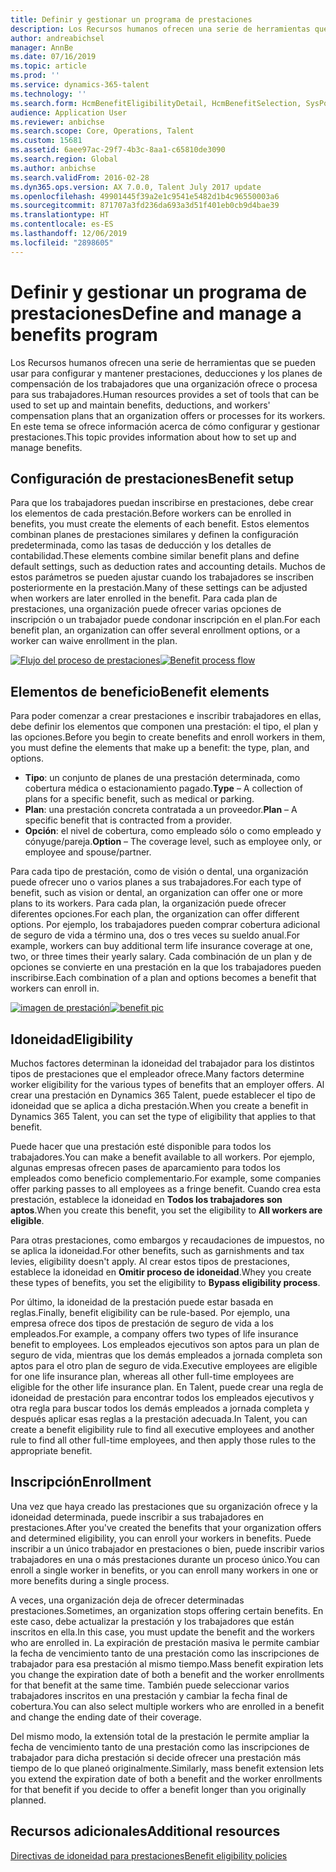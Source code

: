 ```yaml
---
title: Definir y gestionar un programa de prestaciones
description: Los Recursos humanos ofrecen una serie de herramientas que se pueden usar para configurar y mantener prestaciones, deducciones y los planes de compensación de los trabajadores que una organización ofrece o procesa para sus trabajadores. En este artículo se ofrece información acerca de cómo configurar y gestionar prestaciones.
author: andreabichsel
manager: AnnBe
ms.date: 07/16/2019
ms.topic: article
ms.prod: ''
ms.service: dynamics-365-talent
ms.technology: ''
ms.search.form: HcmBenefitEligibilityDetail, HcmBenefitSelection, SysPolicyListPage, SysPolicySourceDocumentRuleType
audience: Application User
ms.reviewer: anbichse
ms.search.scope: Core, Operations, Talent
ms.custom: 15681
ms.assetid: 6aee97ac-29f7-4b3c-8aa1-c65810de3090
ms.search.region: Global
ms.author: anbichse
ms.search.validFrom: 2016-02-28
ms.dyn365.ops.version: AX 7.0.0, Talent July 2017 update
ms.openlocfilehash: 49901445f39a2e1c9541e5482d1b4c96550003a6
ms.sourcegitcommit: 871707a3fd236da693a3d51f401eb0cb9d4bae39
ms.translationtype: HT
ms.contentlocale: es-ES
ms.lasthandoff: 12/06/2019
ms.locfileid: "2898605"
---
```

# <a name="define-and-manage-a-benefits-program"></a><span data-ttu-id="c5d23-104">Definir y gestionar un programa de prestaciones</span><span class="sxs-lookup"><span data-stu-id="c5d23-104">Define and manage a benefits program</span></span>

<span data-ttu-id="c5d23-105">Los Recursos humanos ofrecen una serie de herramientas que se pueden usar para configurar y mantener prestaciones, deducciones y los planes de compensación de los trabajadores que una organización ofrece o procesa para sus trabajadores.</span><span class="sxs-lookup"><span data-stu-id="c5d23-105">Human resources provides a set of tools that can be used to set up and maintain benefits, deductions, and workers' compensation plans that an organization offers or processes for its workers.</span></span> <span data-ttu-id="c5d23-106">En este tema se ofrece información acerca de cómo configurar y gestionar prestaciones.</span><span class="sxs-lookup"><span data-stu-id="c5d23-106">This topic provides information about how to set up and manage benefits.</span></span>

<a name="benefit-setup"></a><span data-ttu-id="c5d23-107">Configuración de prestaciones</span><span class="sxs-lookup"><span data-stu-id="c5d23-107">Benefit setup</span></span>
-------------

<span data-ttu-id="c5d23-108">Para que los trabajadores puedan inscribirse en prestaciones, debe crear los elementos de cada prestación.</span><span class="sxs-lookup"><span data-stu-id="c5d23-108">Before workers can be enrolled in benefits, you must create the elements of each benefit.</span></span> <span data-ttu-id="c5d23-109">Estos elementos combinan planes de prestaciones similares y definen la configuración predeterminada, como las tasas de deducción y los detalles de contabilidad.</span><span class="sxs-lookup"><span data-stu-id="c5d23-109">These elements combine similar benefit plans and define default settings, such as deduction rates and accounting details.</span></span> <span data-ttu-id="c5d23-110">Muchos de estos parámetros se pueden ajustar cuando los trabajadores se inscriben posteriormente en la prestación.</span><span class="sxs-lookup"><span data-stu-id="c5d23-110">Many of these settings can be adjusted when workers are later enrolled in the benefit.</span></span> <span data-ttu-id="c5d23-111">Para cada plan de prestaciones, una organización puede ofrecer varias opciones de inscripción o un trabajador puede condonar inscripción en el plan.</span><span class="sxs-lookup"><span data-stu-id="c5d23-111">For each benefit plan, an organization can offer several enrollment options, or a worker can waive enrollment in the plan.</span></span> 

<span data-ttu-id="c5d23-112">[![Flujo del proceso de prestaciones](./media/benefit-process-flow1.png)](./media/benefit-process-flow1.png)</span><span class="sxs-lookup"><span data-stu-id="c5d23-112">[![Benefit process flow](./media/benefit-process-flow1.png)](./media/benefit-process-flow1.png)</span></span>

## <a name="benefit-elements"></a><span data-ttu-id="c5d23-113">Elementos de beneficio</span><span class="sxs-lookup"><span data-stu-id="c5d23-113">Benefit elements</span></span>

<span data-ttu-id="c5d23-114">Para poder comenzar a crear prestaciones e inscribir trabajadores en ellas, debe definir los elementos que componen una prestación: el tipo, el plan y las opciones.</span><span class="sxs-lookup"><span data-stu-id="c5d23-114">Before you begin to create benefits and enroll workers in them, you must define the elements that make up a benefit: the type, plan, and options.</span></span>

-   <span data-ttu-id="c5d23-115">**Tipo**: un conjunto de planes de una prestación determinada, como cobertura médica o estacionamiento pagado.</span><span class="sxs-lookup"><span data-stu-id="c5d23-115">**Type** – A collection of plans for a specific benefit, such as medical or parking.</span></span>
-   <span data-ttu-id="c5d23-116">**Plan**: una prestación concreta contratada a un proveedor.</span><span class="sxs-lookup"><span data-stu-id="c5d23-116">**Plan** – A specific benefit that is contracted from a provider.</span></span>
-   <span data-ttu-id="c5d23-117">**Opción**: el nivel de cobertura, como empleado sólo o como empleado y cónyuge/pareja.</span><span class="sxs-lookup"><span data-stu-id="c5d23-117">**Option** – The coverage level, such as employee only, or employee and spouse/partner.</span></span>

<span data-ttu-id="c5d23-118">Para cada tipo de prestación, como de visión o dental, una organización puede ofrecer uno o varios planes a sus trabajadores.</span><span class="sxs-lookup"><span data-stu-id="c5d23-118">For each type of benefit, such as vision or dental, an organization can offer one or more plans to its workers.</span></span> <span data-ttu-id="c5d23-119">Para cada plan, la organización puede ofrecer diferentes opciones.</span><span class="sxs-lookup"><span data-stu-id="c5d23-119">For each plan, the organization can offer different options.</span></span> <span data-ttu-id="c5d23-120">Por ejemplo, los trabajadores pueden comprar cobertura adicional de seguro de vida a término una, dos o tres veces su sueldo anual.</span><span class="sxs-lookup"><span data-stu-id="c5d23-120">For example, workers can buy additional term life insurance coverage at one, two, or three times their yearly salary.</span></span> <span data-ttu-id="c5d23-121">Cada combinación de un plan y de opciones se convierte en una prestación en la que los trabajadores pueden inscribirse.</span><span class="sxs-lookup"><span data-stu-id="c5d23-121">Each combination of a plan and options becomes a benefit that workers can enroll in.</span></span> 

<span data-ttu-id="c5d23-122">[![imagen de prestación](./media/benefit-pic.png)](./media/benefit-pic.png)</span><span class="sxs-lookup"><span data-stu-id="c5d23-122">[![benefit pic](./media/benefit-pic.png)](./media/benefit-pic.png)</span></span>

## <a name="eligibility"></a><span data-ttu-id="c5d23-123">Idoneidad</span><span class="sxs-lookup"><span data-stu-id="c5d23-123">Eligibility</span></span>
<span data-ttu-id="c5d23-124">Muchos factores determinan la idoneidad del trabajador para los distintos tipos de prestaciones que el empleador ofrece.</span><span class="sxs-lookup"><span data-stu-id="c5d23-124">Many factors determine worker eligibility for the various types of benefits that an employer offers.</span></span> <span data-ttu-id="c5d23-125">Al crear una prestación en Dynamics 365 Talent, puede establecer el tipo de idoneidad que se aplica a dicha prestación.</span><span class="sxs-lookup"><span data-stu-id="c5d23-125">When you create a benefit in Dynamics 365 Talent, you can set the type of eligibility that applies to that benefit.</span></span> 

<span data-ttu-id="c5d23-126">Puede hacer que una prestación esté disponible para todos los trabajadores.</span><span class="sxs-lookup"><span data-stu-id="c5d23-126">You can make a benefit available to all workers.</span></span> <span data-ttu-id="c5d23-127">Por ejemplo, algunas empresas ofrecen pases de aparcamiento para todos los empleados como beneficio complementario.</span><span class="sxs-lookup"><span data-stu-id="c5d23-127">For example, some companies offer parking passes to all employees as a fringe benefit.</span></span> <span data-ttu-id="c5d23-128">Cuando crea esta prestación, establece la idoneidad en **Todos los trabajadores son aptos**.</span><span class="sxs-lookup"><span data-stu-id="c5d23-128">When you create this benefit, you set the eligibility to **All workers are eligible**.</span></span> 

<span data-ttu-id="c5d23-129">Para otras prestaciones, como embargos y recaudaciones de impuestos, no se aplica la idoneidad.</span><span class="sxs-lookup"><span data-stu-id="c5d23-129">For other benefits, such as garnishments and tax levies, eligibility doesn't apply.</span></span> <span data-ttu-id="c5d23-130">Al crear estos tipos de prestaciones, establece la idoneidad en **Omitir proceso de idoneidad**.</span><span class="sxs-lookup"><span data-stu-id="c5d23-130">Whey you create these types of benefits, you set the eligibility to **Bypass eligibility process**.</span></span> 

<span data-ttu-id="c5d23-131">Por último, la idoneidad de la prestación puede estar basada en reglas.</span><span class="sxs-lookup"><span data-stu-id="c5d23-131">Finally, benefit eligibility can be rule-based.</span></span> <span data-ttu-id="c5d23-132">Por ejemplo, una empresa ofrece dos tipos de prestación de seguro de vida a los empleados.</span><span class="sxs-lookup"><span data-stu-id="c5d23-132">For example, a company offers two types of life insurance benefit to employees.</span></span> <span data-ttu-id="c5d23-133">Los empleados ejecutivos son aptos para un plan de seguro de vida, mientras que los demás empleados a jornada completa son aptos para el otro plan de seguro de vida.</span><span class="sxs-lookup"><span data-stu-id="c5d23-133">Executive employees are eligible for one life insurance plan, whereas all other full-time employees are eligible for the other life insurance plan.</span></span> <span data-ttu-id="c5d23-134">En Talent, puede crear una regla de idoneidad de prestación para encontrar todos los empleados ejecutivos y otra regla para buscar todos los demás empleados a jornada completa y después aplicar esas reglas a la prestación adecuada.</span><span class="sxs-lookup"><span data-stu-id="c5d23-134">In Talent, you can create a benefit eligibility rule to find all executive employees and another rule to find all other full-time employees, and then apply those rules to the appropriate benefit.</span></span>

## <a name="enrollment"></a><span data-ttu-id="c5d23-135">Inscripción</span><span class="sxs-lookup"><span data-stu-id="c5d23-135">Enrollment</span></span>
<span data-ttu-id="c5d23-136">Una vez que haya creado las prestaciones que su organización ofrece y la idoneidad determinada, puede inscribir a sus trabajadores en prestaciones.</span><span class="sxs-lookup"><span data-stu-id="c5d23-136">After you've created the benefits that your organization offers and determined eligibility, you can enroll your workers in benefits.</span></span> <span data-ttu-id="c5d23-137">Puede inscribir a un único trabajador en prestaciones o bien, puede inscribir varios trabajadores en una o más prestaciones durante un proceso único.</span><span class="sxs-lookup"><span data-stu-id="c5d23-137">You can enroll a single worker in benefits, or you can enroll many workers in one or more benefits during a single process.</span></span> 

<span data-ttu-id="c5d23-138">A veces, una organización deja de ofrecer determinadas prestaciones.</span><span class="sxs-lookup"><span data-stu-id="c5d23-138">Sometimes, an organization stops offering certain benefits.</span></span> <span data-ttu-id="c5d23-139">En este caso, debe actualizar la prestación y los trabajadores que están inscritos en ella.</span><span class="sxs-lookup"><span data-stu-id="c5d23-139">In this case, you must update the benefit and the workers who are enrolled in.</span></span> <span data-ttu-id="c5d23-140">La expiración de prestación masiva le permite cambiar la fecha de vencimiento tanto de una prestación como las inscripciones de trabajador para esa prestación al mismo tiempo.</span><span class="sxs-lookup"><span data-stu-id="c5d23-140">Mass benefit expiration lets you change the expiration date of both a benefit and the worker enrollments for that benefit at the same time.</span></span> <span data-ttu-id="c5d23-141">También puede seleccionar varios trabajadores inscritos en una prestación y cambiar la fecha final de cobertura.</span><span class="sxs-lookup"><span data-stu-id="c5d23-141">You can also select multiple workers who are enrolled in a benefit and change the ending date of their coverage.</span></span> 

<span data-ttu-id="c5d23-142">Del mismo modo, la extensión total de la prestación le permite ampliar la fecha de vencimiento tanto de una prestación como las inscripciones de trabajador para dicha prestación si decide ofrecer una prestación más tiempo de lo que planeó originalmente.</span><span class="sxs-lookup"><span data-stu-id="c5d23-142">Similarly, mass benefit extension lets you extend the expiration date of both a benefit and the worker enrollments for that benefit if you decide to offer a benefit longer than you originally planned.</span></span>

<a name="additional-resources"></a><span data-ttu-id="c5d23-143">Recursos adicionales</span><span class="sxs-lookup"><span data-stu-id="c5d23-143">Additional resources</span></span>
--------

[<span data-ttu-id="c5d23-144">Directivas de idoneidad para prestaciones</span><span class="sxs-lookup"><span data-stu-id="c5d23-144">Benefit eligibility policies</span></span>](benefit-eligibility-policies.md)



